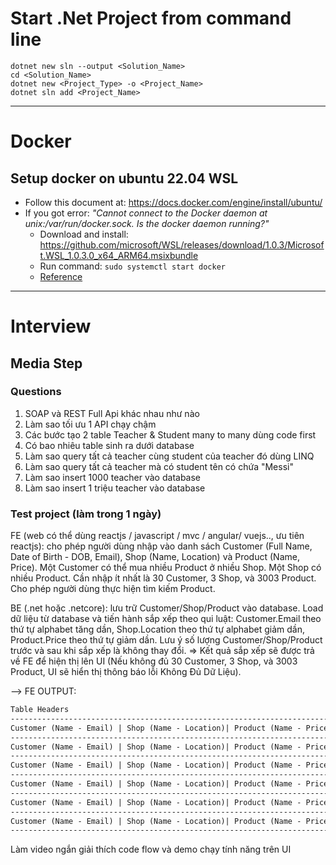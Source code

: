 # Start .Net Project from command line

```dotnetcli
dotnet new sln --output <Solution_Name>
cd <Solution_Name>
dotnet new <Project_Type> -o <Project_Name>
dotnet sln add <Project_Name>
```

---

# Docker

## Setup docker on ubuntu 22.04 WSL

- Follow this document at: <https://docs.docker.com/engine/install/ubuntu/>
- If you got error: _"Cannot connect to the Docker daemon at unix:/var/run/docker.sock. Is the docker daemon running?"_
  - Download and install: <https://github.com/microsoft/WSL/releases/download/1.0.3/Microsoft.WSL_1.0.3.0_x64_ARM64.msixbundle>
  - Run command: `sudo systemctl start docker`
  - [Reference](https://stackoverflow.com/questions/44678725/cannot-connect-to-the-docker-daemon-at-unix-var-run-docker-sock-is-the-docker)

---

# Interview

## Media Step

### Questions

1. SOAP và REST Full Api khác nhau như nào
1. Làm sao tối ưu 1 API chạy chậm
1. Các bước tạo 2 table Teacher & Student many to many dùng code first
1. Có bao nhiêu table sinh ra dưới database
1. Làm sao query tất cả teacher cùng student của teacher đó dùng LINQ
1. Làm sao query tất cả teacher mà có student tên có chứa "Messi"
1. Làm sao insert 1000 teacher vào database
1. Làm sao insert 1 triệu teacher vào database

### Test project (làm trong 1 ngày)

FE (web có thể dùng reactjs / javascript / mvc / angular/ vuejs.., ưu tiên reactjs): cho phép người dùng nhập vào danh sách Customer (Full Name, Date of Birth - DOB, Email), Shop (Name, Location) và Product (Name, Price). Một Customer có thể mua nhiều Product ở nhiều Shop. Một Shop có nhiều Product. Cần nhập ít nhất là 30 Customer, 3 Shop, và 3003 Product. Cho phép người dùng thực hiện tìm kiếm Product.

BE (.net hoặc .netcore): lưu trữ Customer/Shop/Product vào database. Load dữ liệu từ database và tiến hành sắp xếp theo qui luật: Customer.Email theo thứ tự alphabet tăng dần, Shop.Location theo thứ tự alphabet giảm dần, Product.Price theo thứ tự giảm dần. Lưu ý số lượng Customer/Shop/Product trước và sau khi sắp xếp là không thay đổi. => Kết quả sắp xếp sẽ được trả về FE để hiện thị lên UI (Nếu không đủ 30 Customer, 3 Shop, và 3003 Product, UI sẽ hiển thị thông báo lỗi Không Đủ Dữ Liệu).

--> FE OUTPUT:

```html
Table Headers
------------------------------------------------------------------------
Customer (Name - Email) | Shop (Name - Location)| Product (Name - Price)
------------------------------------------------------------------------
Customer (Name - Email) | Shop (Name - Location)| Product (Name - Price)
------------------------------------------------------------------------
Customer (Name - Email) | Shop (Name - Location)| Product (Name - Price)
------------------------------------------------------------------------
Customer (Name - Email) | Shop (Name - Location)| Product (Name - Price)
------------------------------------------------------------------------
Customer (Name - Email) | Shop (Name - Location)| Product (Name - Price)
------------------------------------------------------------------------
Customer (Name - Email) | Shop (Name - Location)| Product (Name - Price)
------------------------------------------------------------------------
```

Làm video ngắn giải thích code flow và demo chạy tính năng trên UI
